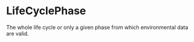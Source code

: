 LifeCyclePhase
==============

The whole life cycle or only a given phase  from which environmental data are valid.
